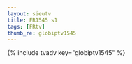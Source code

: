 ```yaml
--- 
layout: sieutv
title: FR1545 s1
tags: [FRtv]
thumb_re: globiptv1545
---
```

{% include tvadv key="globiptv1545" %} 
